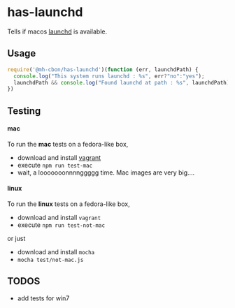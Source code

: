 # has-launchd

Tells if macos [launchd](http://nathangrigg.net/2012/07/schedule-jobs-using-launchd/) is available.

## Usage

```js
require('@mh-cbon/has-launchd')(function (err, launchdPath) {
  console.log("This system runs launchd : %s", err?"no":"yes");
  launchdPath && console.log("Found launchd at path : %s", launchdPath)
})
```

## Testing

#### mac

To run the __mac__ tests on a fedora-like box,

- download and install [vagrant](https://www.vagrantup.com/)
- execute `npm run test-mac`
- wait, a looooooonnnnggggg time. Mac images are very big....


#### linux
To run the __linux__ tests on a fedora-like box,

- download and install `vagrant`
- execute `npm run test-not-mac`

or just

- download and install `mocha`
- `mocha test/not-mac.js`

## TODOS

- add tests for win7
